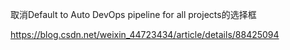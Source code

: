 

取消Default to Auto DevOps pipeline for all projects的选择框

https://blog.csdn.net/weixin_44723434/article/details/88425094
